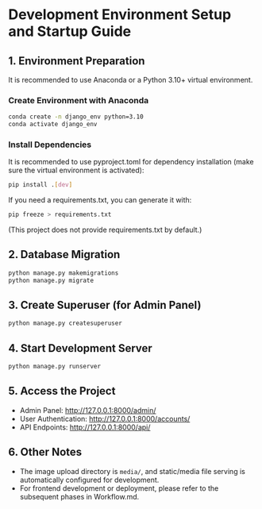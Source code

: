 # Development Environment Setup and Startup Guide

## 1. Environment Preparation

It is recommended to use Anaconda or a Python 3.10+ virtual environment.

### Create Environment with Anaconda
```bash
conda create -n django_env python=3.10
conda activate django_env
```

### Install Dependencies
It is recommended to use pyproject.toml for dependency installation (make sure the virtual environment is activated):
```bash
pip install .[dev]
```
If you need a requirements.txt, you can generate it with:
```bash
pip freeze > requirements.txt
```
(This project does not provide requirements.txt by default.)

## 2. Database Migration
```bash
python manage.py makemigrations
python manage.py migrate
```

## 3. Create Superuser (for Admin Panel)
```bash
python manage.py createsuperuser
```

## 4. Start Development Server
```bash
python manage.py runserver
```

## 5. Access the Project
- Admin Panel: http://127.0.0.1:8000/admin/
- User Authentication: http://127.0.0.1:8000/accounts/
- API Endpoints: http://127.0.0.1:8000/api/

## 6. Other Notes
- The image upload directory is `media/`, and static/media file serving is automatically configured for development.
- For frontend development or deployment, please refer to the subsequent phases in Workflow.md.
